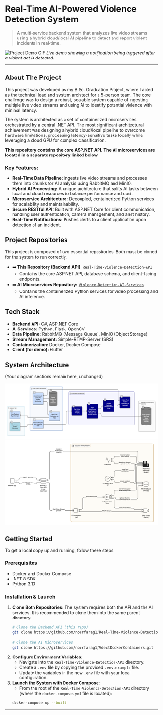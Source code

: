 # Real-Time AI-Powered Violence Detection System

> A multi-service backend system that analyzes live video streams using a hybrid cloud/local AI pipeline to detect and report violent incidents in real-time.

![Project Demo GIF](./demo.gif)
*Live demo showing a notification being triggered after a violent act is detected.*

---

## About The Project

This project was developed as my B.Sc. Graduation Project, where I acted as the technical lead and system architect for a 5-person team. The core challenge was to design a robust, scalable system capable of ingesting multiple live video streams and using AI to identify potential violence with minimal latency.

The system is architected as a set of containerized microservices orchestrated by a central .NET API. The most significant architectural achievement was designing a hybrid cloud/local pipeline to overcome hardware limitations, processing latency-sensitive tasks locally while leveraging a cloud GPU for complex classification.

**This repository contains the core ASP.NET API. The AI microservices are located in a separate repository linked below.**

### Key Features:
*   **Real-Time Data Pipeline:** Ingests live video streams and processes them into chunks for AI analysis using RabbitMQ and MinIO.
*   **Hybrid AI Processing:** A unique architecture that splits AI tasks between local and cloud resources to balance performance and cost.
*   **Microservice Architecture:** Decoupled, containerized Python services for scalability and maintainability.
*   **Secure RESTful API:** Built with ASP.NET Core for client communication, handling user authentication, camera management, and alert history.
*   **Real-Time Notifications:** Pushes alerts to a client application upon detection of an incident.

## Project Repositories

This project is composed of two essential repositories. Both must be cloned for the system to run correctly.

*   ➡️ **This Repository (Backend API):** `Real-Time-Violence-Detection-API`
    *   Contains the core ASP.NET API, database schema, and client-facing endpoints.
*   ➡️ **AI Microservices Repository:** [`Violence-Detection-AI-Services`](https://github.com/nourfarag1/VdectDockerContainers)
    *   Contains the containerized Python services for video processing and AI inference.

## Tech Stack

*   **Backend API:** C#, ASP.NET Core
*   **AI Services:** Python, Flask, OpenCV
*   **Data Pipeline:** RabbitMQ (Message Queue), MinIO (Object Storage)
*   **Stream Management:** Simple-RTMP-Server (SRS)
*   **Containerization:** Docker, Docker Compose
*   **Client (for demo):** Flutter

## System Architecture

(Your diagram sections remain here, unchanged)

![High-Level Process Flow](./high-level-flow.png)
![Detailed Component Architecture](./component-architecture.png)

## Getting Started

To get a local copy up and running, follow these steps.

### Prerequisites

*   Docker and Docker Compose
*   .NET 8 SDK
*   Python 3.10

### Installation & Launch

1.  **Clone Both Repositories:** The system requires both the API and the AI services. It is recommended to clone them into the same parent directory.
    ```sh
    # Clone the Backend API (this repo)
    git clone https://github.com/nourfarag1/Real-Time-Violence-Detection-API.git

    # Clone the AI Microservices
    git clone https://github.com/nourfarag1/VdectDockerContainers.git
    ```
2.  **Configure Environment Variables:**
    *   Navigate into the `Real-Time-Violence-Detection-API` directory.
    *   Create a `.env` file by copying the provided `.env.example` file.
    *   Update the variables in the new `.env` file with your local configuration.
3.  **Launch the System with Docker Compose:**
    *   From the root of the `Real-Time-Violence-Detection-API` directory (where the `docker-compose.yml` file is located):
    ```sh
    docker-compose up --build
    ```
---
